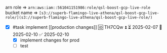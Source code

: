 arn role => `arn:aws:iam::561041151986:role/qsl-boost-gcp-live-role`  
bucket name => `[s3://superb-flamingo-live-athena/qsl-boost-gcp-live-role/](s3://superb-flamingo-live-athena/qsl-boost-gcp-live-role/)`

- [x] #task implement [[production changes]] 🆔 TH7CQw ⏫ ⏳ 2025-02-07 📅 2025-02-10 ✅ 2025-02-10
	- [x] implement changes for prod
	- [ ] test
